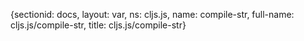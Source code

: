 {sectionid: docs, layout: var, ns: cljs.js, name: compile-str, full-name: cljs.js/compile-str,
  title: cljs.js/compile-str}
